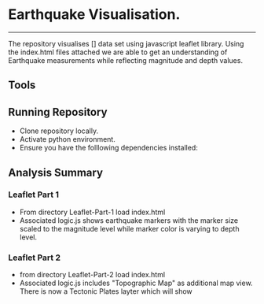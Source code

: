 # Earthquake Visualisation.
--------------
The repository visualises [] data set using javascript leaflet library. Using the index.html files attached we are able to get an understanding of Earthquake measurements while reflecting magnitude and depth values.
  
## Tools 
  
    
## Running Repository 
- Clone repository locally.
- Activate python environment.
- Ensure you have the folllowing dependencies installed:


## Analysis Summary
### Leaflet Part 1
- From directory Leaflet-Part-1 load index.html
- Associated logic.js shows earthquake markers with the marker size scaled to the magnitude level while marker color is varying to depth level.  

    
### Leaflet Part 2
- from directory Leaflet-Part-2 load index.html
- Associated logic.js includes "Topographic Map" as additional map view.  
    There is now a Tectonic Plates layter which will show 
